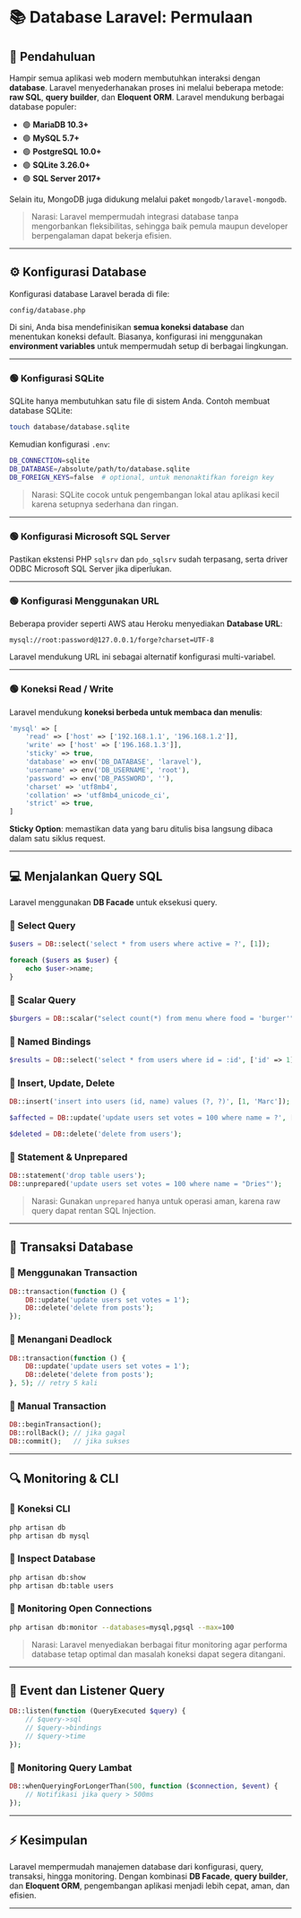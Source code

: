 # 📚 Database Laravel: Permulaan

## 🌟 Pendahuluan

Hampir semua aplikasi web modern membutuhkan interaksi dengan **database**. Laravel menyederhanakan proses ini melalui beberapa metode: **raw SQL**, **query builder**, dan **Eloquent ORM**. Laravel mendukung berbagai database populer:

* 🟢 **MariaDB 10.3+**
* 🟢 **MySQL 5.7+**
* 🟢 **PostgreSQL 10.0+**
* 🟢 **SQLite 3.26.0+**
* 🟢 **SQL Server 2017+**

Selain itu, MongoDB juga didukung melalui paket `mongodb/laravel-mongodb`.

> Narasi: Laravel mempermudah integrasi database tanpa mengorbankan fleksibilitas, sehingga baik pemula maupun developer berpengalaman dapat bekerja efisien.

---

## ⚙️ Konfigurasi Database

Konfigurasi database Laravel berada di file:

```text
config/database.php
```

Di sini, Anda bisa mendefinisikan **semua koneksi database** dan menentukan koneksi default. Biasanya, konfigurasi ini menggunakan **environment variables** untuk mempermudah setup di berbagai lingkungan.

---

### 🟢 Konfigurasi SQLite

SQLite hanya membutuhkan satu file di sistem Anda. Contoh membuat database SQLite:

```bash
touch database/database.sqlite
```

Kemudian konfigurasi `.env`:

```bash
DB_CONNECTION=sqlite
DB_DATABASE=/absolute/path/to/database.sqlite
DB_FOREIGN_KEYS=false  # optional, untuk menonaktifkan foreign key
```

> Narasi: SQLite cocok untuk pengembangan lokal atau aplikasi kecil karena setupnya sederhana dan ringan.

---

### 🟢 Konfigurasi Microsoft SQL Server

Pastikan ekstensi PHP `sqlsrv` dan `pdo_sqlsrv` sudah terpasang, serta driver ODBC Microsoft SQL Server jika diperlukan.

---

### 🟢 Konfigurasi Menggunakan URL

Beberapa provider seperti AWS atau Heroku menyediakan **Database URL**:

```text
mysql://root:password@127.0.0.1/forge?charset=UTF-8
```

Laravel mendukung URL ini sebagai alternatif konfigurasi multi-variabel.

---

### 🟢 Koneksi Read / Write

Laravel mendukung **koneksi berbeda untuk membaca dan menulis**:

```php
'mysql' => [
    'read' => ['host' => ['192.168.1.1', '196.168.1.2']],
    'write' => ['host' => ['196.168.1.3']],
    'sticky' => true,
    'database' => env('DB_DATABASE', 'laravel'),
    'username' => env('DB_USERNAME', 'root'),
    'password' => env('DB_PASSWORD', ''),
    'charset' => 'utf8mb4',
    'collation' => 'utf8mb4_unicode_ci',
    'strict' => true,
]
```

**Sticky Option**: memastikan data yang baru ditulis bisa langsung dibaca dalam satu siklus request.

---

## 💻 Menjalankan Query SQL

Laravel menggunakan **DB Facade** untuk eksekusi query.

### 🔹 Select Query

```php
$users = DB::select('select * from users where active = ?', [1]);

foreach ($users as $user) {
    echo $user->name;
}
```

### 🔹 Scalar Query

```php
$burgers = DB::scalar("select count(*) from menu where food = 'burger'");
```

### 🔹 Named Bindings

```php
$results = DB::select('select * from users where id = :id', ['id' => 1]);
```

### 🔹 Insert, Update, Delete

```php
DB::insert('insert into users (id, name) values (?, ?)', [1, 'Marc']);

$affected = DB::update('update users set votes = 100 where name = ?', ['Anita']);

$deleted = DB::delete('delete from users');
```

### 🔹 Statement & Unprepared

```php
DB::statement('drop table users');
DB::unprepared('update users set votes = 100 where name = "Dries"');
```

> Narasi: Gunakan `unprepared` hanya untuk operasi aman, karena raw query dapat rentan SQL Injection.

---

## 🔄 Transaksi Database

### 🔹 Menggunakan Transaction

```php
DB::transaction(function () {
    DB::update('update users set votes = 1');
    DB::delete('delete from posts');
});
```

### 🔹 Menangani Deadlock

```php
DB::transaction(function () {
    DB::update('update users set votes = 1');
    DB::delete('delete from posts');
}, 5); // retry 5 kali
```

### 🔹 Manual Transaction

```php
DB::beginTransaction();
DB::rollBack(); // jika gagal
DB::commit();   // jika sukses
```

---

## 🔍 Monitoring & CLI

### 🔹 Koneksi CLI

```bash
php artisan db
php artisan db mysql
```

### 🔹 Inspect Database

```bash
php artisan db:show
php artisan db:table users
```

### 🔹 Monitoring Open Connections

```bash
php artisan db:monitor --databases=mysql,pgsql --max=100
```

> Narasi: Laravel menyediakan berbagai fitur monitoring agar performa database tetap optimal dan masalah koneksi dapat segera ditangani.

---

## 📌 Event dan Listener Query

```php
DB::listen(function (QueryExecuted $query) {
    // $query->sql
    // $query->bindings
    // $query->time
});
```

### 🔹 Monitoring Query Lambat

```php
DB::whenQueryingForLongerThan(500, function ($connection, $event) {
    // Notifikasi jika query > 500ms
});
```

---

## ⚡ Kesimpulan

Laravel mempermudah manajemen database dari konfigurasi, query, transaksi, hingga monitoring. Dengan kombinasi **DB Facade**, **query builder**, dan **Eloquent ORM**, pengembangan aplikasi menjadi lebih cepat, aman, dan efisien.

---